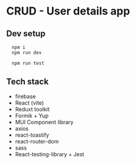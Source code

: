 # CRUD - User details app

## Dev setup

```
  npm i
  npm run dev

  npm run test
```

## Tech stack
- firebase
- React (vite)
- Reduxt toolkit
- Formik + Yup
- MUI Component library
- axios
- react-toastify
- react-router-dom 
- sass
- React-testing-library + Jest
